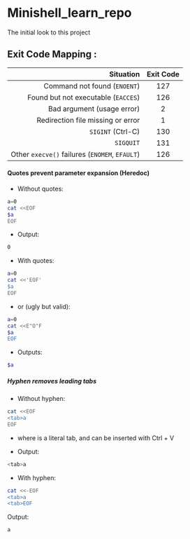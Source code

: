 # Minishell_learn_repo
The initial look to this project


## Exit Code Mapping :

|                                      Situation | Exit Code |
| ---------------------------------------------: | :-------: |
|                   Command not found (`ENOENT`) |    127    |
|            Found but not executable (`EACCES`) |    126    |
|                     Bad argument (usage error) |     2     |
|              Redirection file missing or error |     1     |
|                              `SIGINT` (Ctrl-C) |    130    |
|                                      `SIGQUIT` |    131    |
| Other `execve()` failures (`ENOMEM`, `EFAULT`) |    126    |



#### Quotes prevent parameter expansion (Heredoc)

 - Without quotes:

```bash
a=0
cat <<EOF
$a
EOF
```

 - Output:
```bash
0
```

 - With quotes:
```bash
a=0
cat <<'EOF'
$a
EOF
```

 - or (ugly but valid):
```bash
a=0
cat <<E"O"F
$a
EOF
```

 - Outputs:
```bash
$a
```

##### Hyphen removes leading tabs

 - Without hyphen:
```bash
cat <<EOF
<tab>a
EOF
```

 - where <tab> is a literal tab, and can be inserted with Ctrl + V <tab>

 - Output:
```bash
<tab>a
```

 - With hyphen:
```bash
cat <<-EOF
<tab>a
<tab>EOF
```

Output:
```bash
a
```

